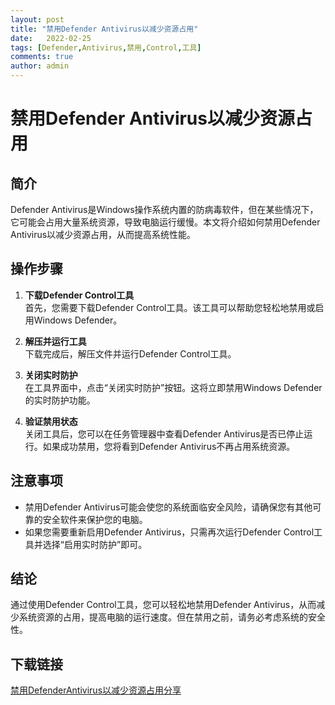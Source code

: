 ```yaml
---
layout: post
title: "禁用Defender Antivirus以减少资源占用"
date:   2022-02-25
tags: [Defender,Antivirus,禁用,Control,工具]
comments: true
author: admin
---
```

# 禁用Defender Antivirus以减少资源占用

## 简介
Defender Antivirus是Windows操作系统内置的防病毒软件，但在某些情况下，它可能会占用大量系统资源，导致电脑运行缓慢。本文将介绍如何禁用Defender Antivirus以减少资源占用，从而提高系统性能。

## 操作步骤
1. **下载Defender Control工具**  
   首先，您需要下载Defender Control工具。该工具可以帮助您轻松地禁用或启用Windows Defender。

2. **解压并运行工具**  
   下载完成后，解压文件并运行Defender Control工具。

3. **关闭实时防护**  
   在工具界面中，点击“关闭实时防护”按钮。这将立即禁用Windows Defender的实时防护功能。

4. **验证禁用状态**  
   关闭工具后，您可以在任务管理器中查看Defender Antivirus是否已停止运行。如果成功禁用，您将看到Defender Antivirus不再占用系统资源。

## 注意事项
- 禁用Defender Antivirus可能会使您的系统面临安全风险，请确保您有其他可靠的安全软件来保护您的电脑。
- 如果您需要重新启用Defender Antivirus，只需再次运行Defender Control工具并选择“启用实时防护”即可。

## 结论
通过使用Defender Control工具，您可以轻松地禁用Defender Antivirus，从而减少系统资源的占用，提高电脑的运行速度。但在禁用之前，请务必考虑系统的安全性。

## 下载链接

[禁用DefenderAntivirus以减少资源占用分享](https://pan.quark.cn/s/b2c355afb23b)